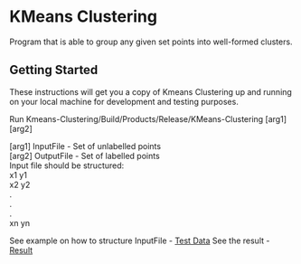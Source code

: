 # KMeans Clustering

Program that is able to group any given set points into well-formed clusters.

## Getting Started

These instructions will get you a copy of Kmeans Clustering up and running on your local machine for development and testing purposes.


Run Kmeans-Clustering/Build/Products/Release/KMeans-Clustering [arg1] [arg2] <br>

[arg1] InputFile - Set of unlabelled points <br>
[arg2] OutputFile - Set of labelled points <br>
Input file should be structured:<br>
x1 y1 <br>
x2 y2 <br>
. <br>
. <br>
. <br>
xn yn <br>

See example on how to structure InputFile - [Test Data](data/testData.txt)
See the result - [Result](data/result.txt)
